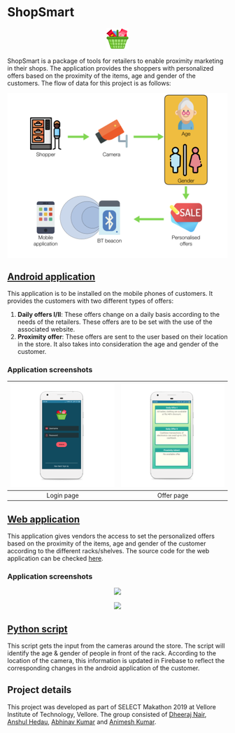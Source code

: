 # ShopSmart

<p align = "center"><img src="Pictures/Project Icon.png" width = 10%"></img></p>
  
ShopSmart is a package of tools for retailers to enable proximity marketing in their shops. The application provides the shoppers with personalized offers based on the proximity of the items, age and gender of the customers. The flow of data for this project is as follows: 
<p align = "center"><img src="Pictures/Flowchart.png" align = "center"></img></p>

## [Android application](https://github.com/AnshulHedau/ShopSmart/tree/master/Android_Application)
This application is to be installed on the mobile phones of customers. It provides the customers with two different types of offers:
1. **Daily offers I/II**: These offers change on a daily basis according to the needs of the retailers. These offers are to be set with the use of the associated website.
2. **Proximity offer**: These offers are sent to the user based on their location in the store. It also takes into consideration the age and gender of the customer.  

### Application screenshots
| ![Pictures/image-001.png](Pictures/image-001.png) | ![Pictures/image-002.png](Pictures/image-002.png) |
| :---: | :---: |
| Login page | Offer page | 

## [Web application](https://github.com/AnshulHedau/ShopSmart-Desktop)
This application gives vendors the access to set the personalized offers based on the proximity of the items, age and gender of the customer according to the different racks/shelves. The source code for the web application can be checked [here](https://github.com/AnshulHedau/ShopSmart-Desktop).

### Application screenshots
<p align = "center"><img src="https://github.com/AnshulHedau/ShopSmart-Desktop/blob/master/Images/image-001.png"></img></p>
<p align = "center"><img src="https://github.com/AnshulHedau/ShopSmart-Desktop/blob/master/Images/image-002.png"></img></p>

## [Python script](https://github.com/AnshulHedau/ShopSmart/tree/master/Python_Processing)
This script gets the input from the cameras around the store. The script will identify the age & gender of people in front of the rack. According to the location of the camera, this information is updated in Firebase to reflect the corresponding changes in the android application of the customer.

## Project details
This project was developed as part of SELECT Makathon 2019 at Vellore Institute of Technology, Vellore. The group consisted of [Dheeraj Nair](https://www.linkedin.com/in/dheeraj1998), [Anshul Hedau](https://www.linkedin.com/in/anshul-hedau), [Abhinav Kumar](https://www.linkedin.com/in/abhinavkrs) and [Animesh Kumar](https://www.linkedin.com/in/animesh-kumar-130a6a109).
